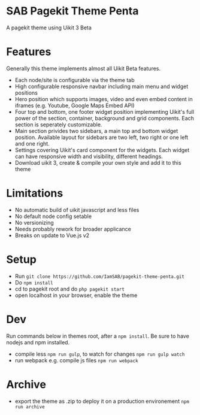 # SAB Pagekit Theme Penta

A pagekit theme using Uikit 3 Beta

# Features

Generally this theme implements almost all Uikit Beta features.

- Each node/site is configurable via the theme tab
- High configurable responsive navbar including main menu and widget positions
- Hero position which supports images, video and even embed content in iframes (e.g. Youtube, Google Maps Embed API)
- Four top and bottom, one footer widget position implementing Uikit's full power of the section, container, background and grid components. Each section is seperately customizable.
- Main section privides two sidebars, a main top and bottom widget position. Available layout for sidebars are two left, two right or one left and one right.
- Settings covering Uikit's card component for the widgets. Each widget can have responsive width and visibility, different headings.
- Download uikit 3, create & compile your own style and add it to this theme

# Limitations

- No automatic build of uikit javascript and less files
- No default node config setable
- No versionizing
- Needs probably rework for broader applicance
- Breaks on update to Vue.js v2

# Setup

- Run `git clone https://github.com/IamSAB/pagekit-theme-penta.git`
- Do `npm install`
- cd to pagekit root and do `php pagekit start`
- open localhost in your browser, enable the theme

# Dev

Run commands below in themes root, after a `npm install`. Be sure to have nodejs and npm installed.

- compile less `npm run gulp`, to watch for changes `npm run gulp watch`
- run webpack e.g. compile js files `npm run webpack`

# Archive

- export the theme as .zip to deploy it on a production environement `npm run archive`
